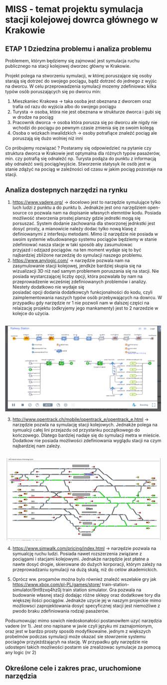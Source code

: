 # MISS - temat projektu symulacja stacji kolejowej dowrca głównego w Krakowie
## ETAP 1 Dziedzina problemu i analiza problemu
Problemem, którym będziemy się zajmować jest symulacja ruchu publicznego na stacji kolejowej dworzec główny w Krakowie.

Projekt polega na stworzeniu symulacji, w której poruszające się osoby starają się dotrzeć do swojego pociągu, bądź
dotrzeć do jednego z wyjśc na dworcu. W celu przeprowadzenia symulacji mozemy zdefiniowac kilka typów osób poruszających 
się po dworcu min:
1) Mieszkaniec Krakowa -> taka osoba jest obeznana z dworcem oraz trafia od razu do wyjścia albo do swojego pociągu
2) Turysta -> osoba, która nie jest obeznana w strukturze dworca i gubi się w drodze na pociąg
3) Pracownik dworca -> osoba która porusza się po dworcu ale nigdy nie wchodzi do pociągu po pewnym czasie zmienia się
ze swoim kolegą
4) Osoba o wózkach inwalidzkich -> osoby potrafiące znaleźć pociąg ale poruszają się dużo wolniej niż inni

Co próbujemy rozwiązać ?
Postaramy się odpowiedzieć na pytanie czy struktura dworca w Krakowie jest optymalna dla różnych typów pasażerów,
min. czy potrafią się odnaleźć np. Turysta podąża do punktu z informacją aby odnaleźć swój pociąg/wyjście.
Stworzenie statysyk ile osób jest w stanie zdążyć na pociąg w zaleźności od czasu w jakim pociąg pozostaje na stacji.


## Analiza dostepnych narzędzi na rynku
1) https://www.vadere.org/ -> docelowo jest to narzędzie symulujące tylko luch ludzi z punktu a do punktu b. Jednakże 
jest ono narzędziem open-source co pozwala nam na dopisanie własnych elemntów kodu. Posiada możliwość stworzenia prostej 
planszy gdzie jednstki mogą się porsuszać. System dodanie zachowania dla stworzonej jednkstki jest dosyć prosty, 
a mianowicie należy dodac tylko nową klasę z definiowanymi z interfesju metodami. Mimo iż narzędzie nie posiada
w swoim systemie wbudowanego systemu pociągów będziemy w stanie zdefiniować nasza stacje w taki sposób aby zasumulowac  
przyjazd i odzjazd pociągów. na ten moment wydaje się to być najbardziej zbliżone narzedzię do symulacji naszego 
problemu.
2) https://www.anylogic.com/ -> narzędzie pozwala nam na zasymulowanie stacji kolejowej, jendkże bardziej skupia się na 
wizualizacji 3D niż nad samym problemem poruszania się na stacji. Nie posiada wystarczającej liczby opcji, która 
pozwalała by nam na przeprowadzenie wcześniej zdefiniowanych problemów i analizy. Niestety dodatkowo nie wydaje się  
posiadać opcji dodania dodatkowcyh funkcjonalności do kodu, czyli zaimplementowania naszych typów osób przebywających na 
dowrcu. W przypadku gdy narzędzie nr 1 nie pozwoli nam w dalszej części na relaizację projektu (odkryjemy jego 
mankamenty) jest to 2 narzedzie w kolejce do użycia.
<br/>
<img src="img/anylogic.png" alt="image" width="500"  height="auto">

3) http://www.opentrack.ch/mobile/opentrack_e/opentrack_e.html -> narzędzie pozwla na symulację stacji kolejowych. 
Jednakże polega na symualcji całej lini przejazdu od przystanku początkowego do kończowego. Dlatego bardziej nadaje się 
do symulacji metra w mieście. Dodatkow nie posiada możliwości zdefiniowania wyglądu stacji na czym najbardziej nam 
zależy.
<br/>
<img src="img/opentrack.png" alt="image" width="500"  height="auto">

4) https://www.simwalk.com/pricing/index.html -> narzędzie pozwala na symualcję ruchu ludzi. Posiada nawet rozszerzenia 
związane z pociągami i stacjami kolejowymi. Jednakże narzędzie jest płatne a nawte dosyć drogie, skierowane do dużych 
korporacji, którym zależy na przeprowadzaniu symulacji na dużą skalą, niż do celów akademickich.

5) Oprócz ww. progamów można bylo również znaleźć wszelakie gry jak https://www.xbox.com/pl-PL/games/store/
train-station-simulator/9nt9zxq4hz0j train station simulator. Gra pozwala na budowanie własnej stacji dodając różne 
sklepy oraz dodatkowe tory dla większej ilości pociągów. Jednakże uzycie jej w naszym projeckie mimo możliowsci 
zaprojektowania dosyć specyficznej stacji jest niemożliwe z pwodo braku zdefiniowania rodzaji pasażerów.

Podsumowując mimo sowich niedoskonałości postanowiłem uzyć narzędzia vadere (nr 1). Jest ono napisane w javie
czyli języku mi zaznajomionym, oraz jest w bardzo prosty sposób modyfikowalne. jednym z większych probelmów podczas 
symulacji może okazać sie stowrzenie systemu pociagów przyjeżdżającyh na stację. W przypadku gdy narzędzie nie udostepni 
takich mozliwości postarm sie zrealizowac symulacje za pomocą any logic (nr 2)

## Określone cele i zakres prac, uruchomione narzędzia